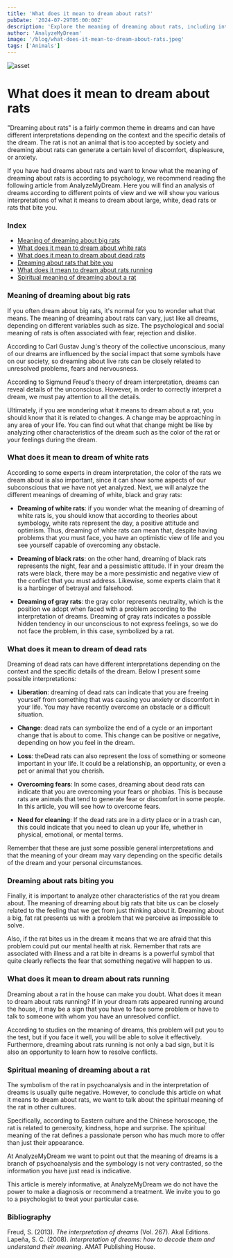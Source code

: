 ```yaml
---
title: 'What does it mean to dream about rats?'
pubDate: '2024-07-29T05:00:00Z'
description: 'Explore the meaning of dreaming about rats, including interpretations of large, white, dead, biting, and running rats.'
author: 'AnalyzeMyDream'
image: '/blog/what-does-it-mean-to-dream-about-rats.jpeg'
tags: ['Animals']
---
```


![asset](/blog/what-does-it-mean-to-dream-about-rats.jpeg)

# What does it mean to dream about rats

"Dreaming about rats" is a fairly common theme in dreams and can have different interpretations depending on the context and the specific details of the dream. The rat is not an animal that is too accepted by society and dreaming about rats can generate a certain level of discomfort, displeasure, or anxiety.

If you have had dreams about rats and want to know what the meaning of dreaming about rats is according to psychology, we recommend reading the following article from AnalyzeMyDream. Here you will find an analysis of dreams according to different points of view and we will show you various interpretations of what it means to dream about large, white, dead rats or rats that bite you.

### Index

- [Meaning of dreaming about big rats](#meaning-of-dreaming-about-big-rats)
- [What does it mean to dream about white rats](#what-does-it-mean-to-dream-about-white-rats)
- [What does it mean to dream about dead rats](#what-does-it-mean-to-dream-about-dead-rats)
- [Dreaming about rats that bite you](#dreaming-about-rats-that-bite-you)
- [What does it mean to dream about rats running](#what-does-it-mean-to-dream-about-rats-running)
- [Spiritual meaning of dreaming about a rat](#spiritual-meaning-of-dreaming-about-a-rat)

### Meaning of dreaming about big rats

If you often dream about big rats, it's normal for you to wonder what that means. The meaning of dreaming about rats can vary, just like all dreams, depending on different variables such as size. The psychological and social meaning of rats is often associated with fear, rejection and dislike.

According to Carl Gustav Jung's theory of the collective unconscious, many of our dreams are influenced by the social impact that some symbols have on our society, so dreaming about live rats can be closely related to unresolved problems, fears and nervousness.

According to Sigmund Freud's theory of dream interpretation, dreams can reveal details of the unconscious. However, in order to correctly interpret a dream, we must pay attention to all the details.

Ultimately, if you are wondering what it means to dream about a rat, you should know that it is related to changes. A change may be approaching in any area of ​​your life. You can find out what that change might be like by analyzing other characteristics of the dream such as the color of the rat or your feelings during the dream.

### What does it mean to dream of white rats

According to some experts in dream interpretation, the color of the rats we dream about is also important, since it can show some aspects of our subconscious that we have not yet analyzed. Next, we will analyze the different meanings of dreaming of white, black and gray rats:

- **Dreaming of white rats**: if you wonder what the meaning of dreaming of white rats is, you should know that according to theories about symbology, white rats represent the day, a positive attitude and optimism. Thus, dreaming of white rats can mean that, despite having problems that you must face, you have an optimistic view of life and you see yourself capable of overcoming any obstacle.

- **Dreaming of black rats**: on the other hand, dreaming of black rats represents the night, fear and a pessimistic attitude. If in your dream the rats were black, there may be a more pessimistic and negative view of the conflict that you must address. Likewise, some experts claim that it is a harbinger of betrayal and falsehood.

- **Dreaming of gray rats**: the gray color represents neutrality, which is the position we adopt when faced with a problem according to the interpretation of dreams. Dreaming of gray rats indicates a possible hidden tendency in our unconscious to not express feelings, so we do not face the problem, in this case, symbolized by a rat.

### What does it mean to dream of dead rats

Dreaming of dead rats can have different interpretations depending on the context and the specific details of the dream. Below I present some possible interpretations:

- **Liberation**: dreaming of dead rats can indicate that you are freeing yourself from something that was causing you anxiety or discomfort in your life. You may have recently overcome an obstacle or a difficult situation.

- **Change**: dead rats can symbolize the end of a cycle or an important change that is about to come. This change can be positive or negative, depending on how you feel in the dream.

- **Loss**: theDead rats can also represent the loss of something or someone important in your life. It could be a relationship, an opportunity, or even a pet or animal that you cherish.

- **Overcoming fears**: In some cases, dreaming about dead rats can indicate that you are overcoming your fears or phobias. This is because rats are animals that tend to generate fear or discomfort in some people. In this article, you will see how to overcome fears.

- **Need for cleaning**: If the dead rats are in a dirty place or in a trash can, this could indicate that you need to clean up your life, whether in physical, emotional, or mental terms.

Remember that these are just some possible general interpretations and that the meaning of your dream may vary depending on the specific details of the dream and your personal circumstances.

### Dreaming about rats biting you

Finally, it is important to analyze other characteristics of the rat you dream about. The meaning of dreaming about big rats that bite us can be closely related to the feeling that we get from just thinking about it. Dreaming about a big, fat rat presents us with a problem that we perceive as impossible to solve.

Also, if the rat bites us in the dream it means that we are afraid that this problem could put our mental health at risk. Remember that rats are associated with illness and a rat bite in dreams is a powerful symbol that quite clearly reflects the fear that something negative will happen to us.

### What does it mean to dream about rats running

Dreaming about a rat in the house can make you doubt. What does it mean to dream about rats running? If in your dream rats appeared running around the house, it may be a sign that you have to face some problem or have to talk to someone with whom you have an unresolved conflict.

According to studies on the meaning of dreams, this problem will put you to the test, but if you face it well, you will be able to solve it effectively. Furthermore, dreaming about rats running is not only a bad sign, but it is also an opportunity to learn how to resolve conflicts.

### Spiritual meaning of dreaming about a rat

The symbolism of the rat in psychoanalysis and in the interpretation of dreams is usually quite negative. However, to conclude this article on what it means to dream about rats, we want to talk about the spiritual meaning of the rat in other cultures.

Specifically, according to Eastern culture and the Chinese horoscope, the rat is related to generosity, kindness, hope and surprise. The spiritual meaning of the rat defines a passionate person who has much more to offer than just their appearance.

At AnalyzeMyDream we want to point out that the meaning of dreams is a branch of psychoanalysis and the symbology is not very contrasted, so the information you have just read is indicative.

This article is merely informative, at AnalyzeMyDream we do not have the power to make a diagnosis or recommend a treatment. We invite you to go to a psychologist to treat your particular case.

### Bibliography

Freud, S. (2013). *The interpretation of dreams* (Vol. 267). Akal Editions. 
Lapeña, S. C. (2008). *Interpretation of dreams: how to decode them and understand their meaning*. AMAT Publishing House.